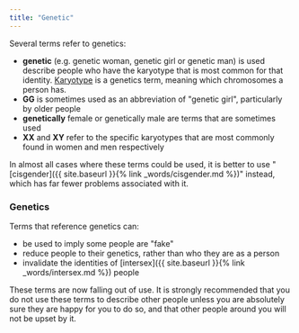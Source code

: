 ```yaml
---
title: "Genetic"
---
```


Several terms refer to genetics:

- **genetic** (e.g. genetic woman, genetic girl or genetic man) is used describe people who have the karyotype that is most common for that identity. [Karyotype](https://en.wikipedia.org/wiki/Karyotype) is a genetics term, meaning which chromosomes a person has.
- **GG** is sometimes used as an abbreviation of "genetic girl", particularly by older people
- **genetically** female or genetically male are terms that are sometimes used
- **XX** and **XY** refer to the specific karyotypes that are most commonly found in women and men respectively

In almost all cases where these terms could be used, it is better to use "[cisgender]({{ site.baseurl }}{% link _words/cisgender.md %})" instead, which has far fewer problems associated with it.

### Genetics

Terms that reference genetics can:

- be used to imply some people are "fake"
- reduce people to their genetics, rather than who they are as a person
- invalidate the identities of [intersex]({{ site.baseurl }}{% link _words/intersex.md %}) people

These terms are now falling out of use. It is strongly recommended that you do not use these terms to describe other people unless you are absolutely sure they are happy for you to do so, and that other people around you will not be upset by it.
